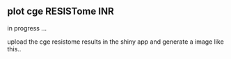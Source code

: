 ## plot cge RESISTome INR

in progress ... 

upload the cge resistome results in the shiny app and generate a image like this..
